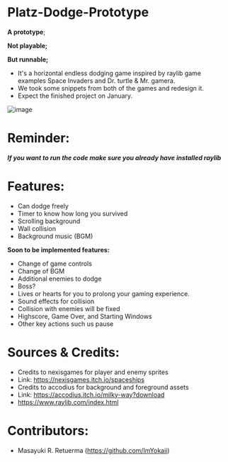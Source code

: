# Platz-Dodge-Prototype

**A prototype**; 

**Not playable;**

**But runnable;**

- It's a horizontal endless dodging game inspired by raylib game examples Space Invaders and Dr. turtle & Mr. gamera.
- We took some snippets from both of the games and redesign it.
- Expect the finished project on January.

![image](https://user-images.githubusercontent.com/89834374/142757720-d52b5e41-3fc9-4529-be14-c7f1ede5649b.png)

# Reminder: 
_**If you want to run the code make sure you already have installed raylib**_

# Features:
- Can dodge freely
- Timer to know how long you survived
- Scrolling background
- Wall collision
- Background music (BGM)

**Soon to be implemented features:**
- Change of game controls
- Change of BGM
- Additional enemies to dodge
- Boss?
- Lives or hearts for you to prolong your gaming experience.
- Sound effects for collision
- Collision with enemies will be fixed
- Highscore, Game Over, and Starting Windows
- Other key actions such us pause

# Sources & Credits: 
- Credits to nexisgames for player and enemy sprites 
- Link: https://nexisgames.itch.io/spaceships
- Credits to accodius for background and foreground assets
- Link: https://accodius.itch.io/milky-way?download
- https://www.raylib.com/index.html


# Contributors:
- Masayuki R. Retuerma (https://github.com/ImYokaii)
